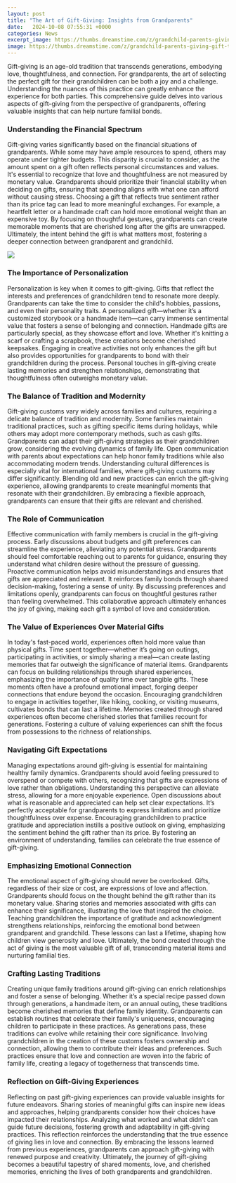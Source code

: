 ```yaml
---
layout: post
title: "The Art of Gift-Giving: Insights from Grandparents"
date:   2024-10-08 07:55:31 +0000
categories: News
excerpt_image: https://thumbs.dreamstime.com/z/grandchild-parents-giving-gift-to-grandparents-136470447.jpg
image: https://thumbs.dreamstime.com/z/grandchild-parents-giving-gift-to-grandparents-136470447.jpg
---
```


Gift-giving is an age-old tradition that transcends generations, embodying love, thoughtfulness, and connection. For grandparents, the art of selecting the perfect gift for their grandchildren can be both a joy and a challenge. Understanding the nuances of this practice can greatly enhance the experience for both parties. This comprehensive guide delves into various aspects of gift-giving from the perspective of grandparents, offering valuable insights that can help nurture familial bonds.
### Understanding the Financial Spectrum
Gift-giving varies significantly based on the financial situations of grandparents. While some may have ample resources to spend, others may operate under tighter budgets. This disparity is crucial to consider, as the amount spent on a gift often reflects personal circumstances and values. It's essential to recognize that love and thoughtfulness are not measured by monetary value. Grandparents should prioritize their financial stability when deciding on gifts, ensuring that spending aligns with what one can afford without causing stress.
Choosing a gift that reflects true sentiment rather than its price tag can lead to more meaningful exchanges. For example, a heartfelt letter or a handmade craft can hold more emotional weight than an expensive toy. By focusing on thoughtful gestures, grandparents can create memorable moments that are cherished long after the gifts are unwrapped. Ultimately, the intent behind the gift is what matters most, fostering a deeper connection between grandparent and grandchild.

![](https://thumbs.dreamstime.com/z/grandchild-parents-giving-gift-to-grandparents-136470447.jpg)
### The Importance of Personalization
Personalization is key when it comes to gift-giving. Gifts that reflect the interests and preferences of grandchildren tend to resonate more deeply. Grandparents can take the time to consider the child's hobbies, passions, and even their personality traits. A personalized gift—whether it’s a customized storybook or a handmade item—can carry immense sentimental value that fosters a sense of belonging and connection.
Handmade gifts are particularly special, as they showcase effort and love. Whether it's knitting a scarf or crafting a scrapbook, these creations become cherished keepsakes. Engaging in creative activities not only enhances the gift but also provides opportunities for grandparents to bond with their grandchildren during the process. Personal touches in gift-giving create lasting memories and strengthen relationships, demonstrating that thoughtfulness often outweighs monetary value.
### The Balance of Tradition and Modernity
Gift-giving customs vary widely across families and cultures, requiring a delicate balance of tradition and modernity. Some families maintain traditional practices, such as gifting specific items during holidays, while others may adopt more contemporary methods, such as cash gifts. Grandparents can adapt their gift-giving strategies as their grandchildren grow, considering the evolving dynamics of family life.
Open communication with parents about expectations can help honor family traditions while also accommodating modern trends. Understanding cultural differences is especially vital for international families, where gift-giving customs may differ significantly. Blending old and new practices can enrich the gift-giving experience, allowing grandparents to create meaningful moments that resonate with their grandchildren. By embracing a flexible approach, grandparents can ensure that their gifts are relevant and cherished.
### The Role of Communication
Effective communication with family members is crucial in the gift-giving process. Early discussions about budgets and gift preferences can streamline the experience, alleviating any potential stress. Grandparents should feel comfortable reaching out to parents for guidance, ensuring they understand what children desire without the pressure of guessing.
Proactive communication helps avoid misunderstandings and ensures that gifts are appreciated and relevant. It reinforces family bonds through shared decision-making, fostering a sense of unity. By discussing preferences and limitations openly, grandparents can focus on thoughtful gestures rather than feeling overwhelmed. This collaborative approach ultimately enhances the joy of giving, making each gift a symbol of love and consideration.
### The Value of Experiences Over Material Gifts
In today's fast-paced world, experiences often hold more value than physical gifts. Time spent together—whether it’s going on outings, participating in activities, or simply sharing a meal—can create lasting memories that far outweigh the significance of material items. Grandparents can focus on building relationships through shared experiences, emphasizing the importance of quality time over tangible gifts.
These moments often have a profound emotional impact, forging deeper connections that endure beyond the occasion. Encouraging grandchildren to engage in activities together, like hiking, cooking, or visiting museums, cultivates bonds that can last a lifetime. Memories created through shared experiences often become cherished stories that families recount for generations. Fostering a culture of valuing experiences can shift the focus from possessions to the richness of relationships.
### Navigating Gift Expectations
Managing expectations around gift-giving is essential for maintaining healthy family dynamics. Grandparents should avoid feeling pressured to overspend or compete with others, recognizing that gifts are expressions of love rather than obligations. Understanding this perspective can alleviate stress, allowing for a more enjoyable experience.
Open discussions about what is reasonable and appreciated can help set clear expectations. It’s perfectly acceptable for grandparents to express limitations and prioritize thoughtfulness over expense. Encouraging grandchildren to practice gratitude and appreciation instills a positive outlook on giving, emphasizing the sentiment behind the gift rather than its price. By fostering an environment of understanding, families can celebrate the true essence of gift-giving.
### Emphasizing Emotional Connection
The emotional aspect of gift-giving should never be overlooked. Gifts, regardless of their size or cost, are expressions of love and affection. Grandparents should focus on the thought behind the gift rather than its monetary value. Sharing stories and memories associated with gifts can enhance their significance, illustrating the love that inspired the choice.
Teaching grandchildren the importance of gratitude and acknowledgment strengthens relationships, reinforcing the emotional bond between grandparent and grandchild. These lessons can last a lifetime, shaping how children view generosity and love. Ultimately, the bond created through the act of giving is the most valuable gift of all, transcending material items and nurturing familial ties.
### Crafting Lasting Traditions
Creating unique family traditions around gift-giving can enrich relationships and foster a sense of belonging. Whether it’s a special recipe passed down through generations, a handmade item, or an annual outing, these traditions become cherished memories that define family identity. Grandparents can establish routines that celebrate their family's uniqueness, encouraging children to participate in these practices.
As generations pass, these traditions can evolve while retaining their core significance. Involving grandchildren in the creation of these customs fosters ownership and connection, allowing them to contribute their ideas and preferences. Such practices ensure that love and connection are woven into the fabric of family life, creating a legacy of togetherness that transcends time.
### Reflection on Gift-Giving Experiences
Reflecting on past gift-giving experiences can provide valuable insights for future endeavors. Sharing stories of meaningful gifts can inspire new ideas and approaches, helping grandparents consider how their choices have impacted their relationships. Analyzing what worked and what didn’t can guide future decisions, fostering growth and adaptability in gift-giving practices.
This reflection reinforces the understanding that the true essence of giving lies in love and connection. By embracing the lessons learned from previous experiences, grandparents can approach gift-giving with renewed purpose and creativity. Ultimately, the journey of gift-giving becomes a beautiful tapestry of shared moments, love, and cherished memories, enriching the lives of both grandparents and grandchildren.